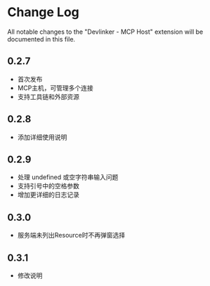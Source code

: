 # Change Log

All notable changes to the "Devlinker - MCP Host" extension will be documented in this file.

## 0.2.7

- 首次发布
- MCP主机，可管理多个连接
- 支持工具链和外部资源

## 0.2.8

- 添加详细使用说明

## 0.2.9

- 处理 undefined 或空字符串输入问题
- 支持引号中的空格参数
- 增加更详细的日志记录

## 0.3.0

- 服务端未列出Resource时不再弹窗选择

## 0.3.1

- 修改说明